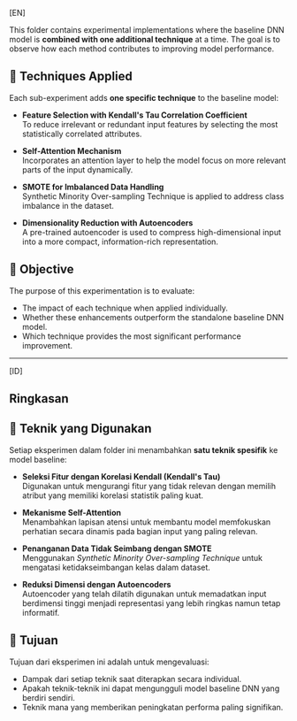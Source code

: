 [EN]

This folder contains experimental implementations where the baseline DNN model is **combined with one additional technique** at a time. The goal is to observe how each method contributes to improving model performance.

## 🔬 Techniques Applied

Each sub-experiment adds **one specific technique** to the baseline model:

- **Feature Selection with Kendall's Tau Correlation Coefficient**  
  To reduce irrelevant or redundant input features by selecting the most statistically correlated attributes.

- **Self-Attention Mechanism**  
  Incorporates an attention layer to help the model focus on more relevant parts of the input dynamically.

- **SMOTE for Imbalanced Data Handling**  
  Synthetic Minority Over-sampling Technique is applied to address class imbalance in the dataset.

- **Dimensionality Reduction with Autoencoders**  
  A pre-trained autoencoder is used to compress high-dimensional input into a more compact, information-rich representation.

## 🎯 Objective

The purpose of this experimentation is to evaluate:
- The impact of each technique when applied individually.
- Whether these enhancements outperform the standalone baseline DNN model.
- Which technique provides the most significant performance improvement.

---

[ID]

## Ringkasan

## 🔬 Teknik yang Digunakan

Setiap eksperimen dalam folder ini menambahkan **satu teknik spesifik** ke model baseline:

- **Seleksi Fitur dengan Korelasi Kendall (Kendall's Tau)**  
  Digunakan untuk mengurangi fitur yang tidak relevan dengan memilih atribut yang memiliki korelasi statistik paling kuat.

- **Mekanisme Self-Attention**  
  Menambahkan lapisan atensi untuk membantu model memfokuskan perhatian secara dinamis pada bagian input yang paling relevan.

- **Penanganan Data Tidak Seimbang dengan SMOTE**  
  Menggunakan *Synthetic Minority Over-sampling Technique* untuk mengatasi ketidakseimbangan kelas dalam dataset.

- **Reduksi Dimensi dengan Autoencoders**  
  Autoencoder yang telah dilatih digunakan untuk memadatkan input berdimensi tinggi menjadi representasi yang lebih ringkas namun tetap informatif.

## 🎯 Tujuan

Tujuan dari eksperimen ini adalah untuk mengevaluasi:
- Dampak dari setiap teknik saat diterapkan secara individual.
- Apakah teknik-teknik ini dapat mengungguli model baseline DNN yang berdiri sendiri.
- Teknik mana yang memberikan peningkatan performa paling signifikan.

